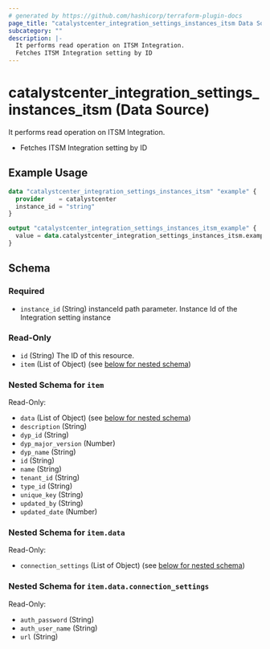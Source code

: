 ```yaml
---
# generated by https://github.com/hashicorp/terraform-plugin-docs
page_title: "catalystcenter_integration_settings_instances_itsm Data Source - terraform-provider-catalystcenter"
subcategory: ""
description: |-
  It performs read operation on ITSM Integration.
  Fetches ITSM Integration setting by ID
---
```


# catalystcenter_integration_settings_instances_itsm (Data Source)

It performs read operation on ITSM Integration.

- Fetches ITSM Integration setting by ID

## Example Usage

```terraform
data "catalystcenter_integration_settings_instances_itsm" "example" {
  provider    = catalystcenter
  instance_id = "string"
}

output "catalystcenter_integration_settings_instances_itsm_example" {
  value = data.catalystcenter_integration_settings_instances_itsm.example.item
}
```

<!-- schema generated by tfplugindocs -->
## Schema

### Required

- `instance_id` (String) instanceId path parameter. Instance Id of the Integration setting instance

### Read-Only

- `id` (String) The ID of this resource.
- `item` (List of Object) (see [below for nested schema](#nestedatt--item))

<a id="nestedatt--item"></a>
### Nested Schema for `item`

Read-Only:

- `data` (List of Object) (see [below for nested schema](#nestedobjatt--item--data))
- `description` (String)
- `dyp_id` (String)
- `dyp_major_version` (Number)
- `dyp_name` (String)
- `id` (String)
- `name` (String)
- `tenant_id` (String)
- `type_id` (String)
- `unique_key` (String)
- `updated_by` (String)
- `updated_date` (Number)

<a id="nestedobjatt--item--data"></a>
### Nested Schema for `item.data`

Read-Only:

- `connection_settings` (List of Object) (see [below for nested schema](#nestedobjatt--item--data--connection_settings))

<a id="nestedobjatt--item--data--connection_settings"></a>
### Nested Schema for `item.data.connection_settings`

Read-Only:

- `auth_password` (String)
- `auth_user_name` (String)
- `url` (String)
